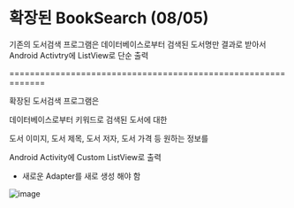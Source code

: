 # 확장된 BookSearch (08/05)

기존의 도서검색 프로그램은
데이터베이스로부터 검색된 도서명만 결과로 받아서
Android Activtry에 ListView로 단순 출력

=============================================================

확장된 도서검색 프로그램은

데이터베이스로부터 키워드로 검색된 도서에 대한

도서 이미지, 도서 제목, 도서 저자, 도서 가격 등 원하는 정보를

Android Activity에 Custom ListView로 출력



- 새로운 Adapter를 새로 생성 해야 함

![image](https://user-images.githubusercontent.com/50972986/62817870-d83f2f80-bb78-11e9-819d-a305b434f266.png)